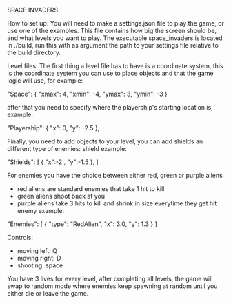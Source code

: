 SPACE INVADERS

How to set up:
You will need to make a settings.json file to play the game, or use one of the examples.
This file contains how big the screen should be, and what levels you want to play.
The executable space_invaders is located in ./build, run this with as argument the path to
your settings file relative to the build directory.

Level files:
The first thing a level file has to have is a coordinate system, this is the coordinate system you can use to place objects
and that the game logic will use, for example:

"Space": {
    "xmax": 4,
    "xmin": -4,
    "ymax": 3,
    "ymin": -3
  }

after that you need to specify where the playership's starting location is, example:

"Playership": {
    "x": 0,
    "y": -2.5
  },

Finally, you need to add objects to your level, you can add shields an different type of enemies:
shield example:

"Shields": [
    {
      "x":-2 ,
      "y":-1.5
    },
  ]

For enemies you have the choice between either red, green or purple aliens
- red aliens are standard enemies that take 1 hit to kill
- green aliens shoot back at you
- purple aliens take 3 hits to kill and shrink in size everytime they get hit
enemy example:

"Enemies": [
    {
      "type": "RedAlien",
      "x": 3.0,
      "y": 1.3
    }
  ]

Controls:
- moving left: Q
- moving right: D
- shooting: space

You have 3 lives for every level, after completing all levels, the game will swap to random mode
where enemies keep spawning at random until you either die or leave the game.
